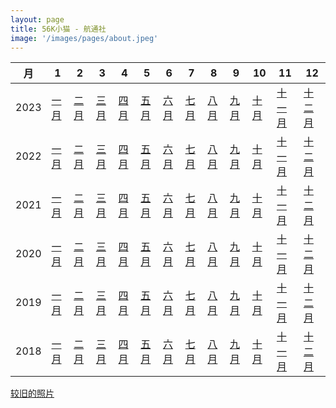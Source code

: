 ```yaml
---
layout: page
title: 56K小猫 - 航通社
image: '/images/pages/about.jpeg'
---
```


| 月   | 1                | 2                | 3                | 4                | 5                | 6                | 7                | 8                | 9                | 10               | 11                 | 12                 |
| ---- | ---------------- | ---------------- | ---------------- | ---------------- | ---------------- | ---------------- | ---------------- | ---------------- | ---------------- | ---------------- | ------------------ | ------------------ |
| 2023 | [一月](/2023/01) | [二月](/2023/02) | [三月](/2023/03) | [四月](/2023/04) | [五月](/2023/05) | [六月](/2023/06) | [七月](/2023/07) | [八月](/2023/08) | [九月](/2023/09) | [十月](/2023/10) | [十一月](/2023/11) | [十二月](/2023/12) |
| 2022 | [一月](/2022/01) | [二月](/2022/02) | [三月](/2022/03) | [四月](/2022/04) | [五月](/2022/05) | [六月](/2022/06) | [七月](/2022/07) | [八月](/2022/08) | [九月](/2022/09) | [十月](/2022/10) | [十一月](/2022/11) | [十二月](/2022/12) |
| 2021 | [一月](/2021/01) | [二月](/2021/02) | [三月](/2021/03) | [四月](/2021/04) | [五月](/2021/05) | [六月](/2021/06) | [七月](/2021/07) | [八月](/2021/08) | [九月](/2021/09) | [十月](/2021/10) | [十一月](/2021/11) | [十二月](/2021/12) |
| 2020 | [一月](/2020/01) | [二月](/2020/02) | [三月](/2020/03) | [四月](/2020/04) | [五月](/2020/05) | [六月](/2020/06) | [七月](/2020/07) | [八月](/2020/08) | [九月](/2020/09) | [十月](/2020/10) | [十一月](/2020/11) | [十二月](/2020/12) |
| 2019 | [一月](/2019/01) | [二月](/2019/02) | [三月](/2019/03) | [四月](/2019/04) | [五月](/2019/05) | [六月](/2019/06) | [七月](/2019/07) | [八月](/2019/08) | [九月](/2019/09) | [十月](/2019/10) | [十一月](/2019/11) | [十二月](/2019/12) |
| 2018 | [一月](/2018/01) | [二月](/2018/02) | [三月](/2018/03) | [四月](/2018/04) | [五月](/2018/05) | [六月](/2018/06) | [七月](/2018/07) | [八月](/2018/08) | [九月](/2018/09) | [十月](/2018/10) | [十一月](/2018/11) | [十二月](/2018/12) |

[较旧的照片](/old)